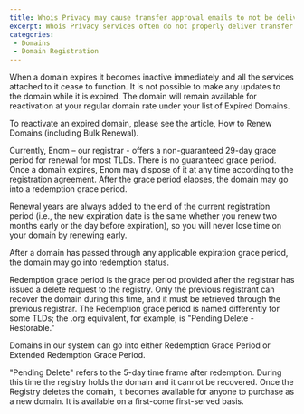 ```yaml
---
title: Whois Privacy may cause transfer approval emails to not be delivered
excerpt: Whois Privacy services often do not properly deliver transfer approval emails, and thus should be disabled before requesting a transfer.
categories:
 - Domains
 - Domain Registration
---
```


When a domain expires it becomes inactive immediately and all the services attached to it cease to function. It is not possible to make any updates to the domain while it is expired. The domain will remain available for reactivation at your regular domain rate under your list of Expired Domains. 

To reactivate an expired domain, please see the article, How to Renew Domains (including Bulk Renewal).

Currently, Enom – our registrar - offers a non-guaranteed 29-day grace period for renewal for most TLDs. There is no guaranteed grace period. Once a domain expires, Enom may dispose of it at any time according to the registration agreement. After the grace period elapses, the domain may go into a redemption grace period.

Renewal years are always added to the end of the current registration period (i.e., the new expiration date is the same whether you renew two months early or the day before expiration), so you will never lose time on your domain by renewing early.

After a domain has passed through any applicable expiration grace period, the domain may go into redemption status.

Redemption grace period  is the grace period provided after the registrar has issued a delete request to the registry. Only the previous registrant can recover the domain during this time, and it must be retrieved through the previous registrar. The Redemption grace period is named differently for some TLDs; the .org equivalent, for example, is "Pending Delete - Restorable."

Domains in our system can go into either Redemption Grace Period or Extended Redemption Grace Period. 

"Pending Delete" refers to the 5-day time frame after redemption. During this time the registry holds the domain and it cannot be recovered. Once the Registry deletes the domain, it becomes available for anyone to purchase as a new domain. It is available on a first-come first-served basis.